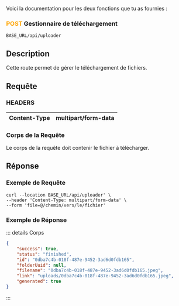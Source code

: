 Voici la documentation pour les deux fonctions que tu as fournies :

### <span style="color:orange">POST</span> Gestionnaire de téléchargement

````
BASE_URL/api/uploader
````

## Description

Cette route permet de gérer le téléchargement de fichiers.

## Requête

### HEADERS

| Content-Type | multipart/form-data |
| ------------ | ------------------- |

### Corps de la Requête

Le corps de la requête doit contenir le fichier à télécharger.

## Réponse

### Exemple de Requête

```curl
curl --location BASE_URL/api/uploader' \
--header 'Content-Type: multipart/form-data' \
--form 'file=@/chemin/vers/le/fichier'
```

### Exemple de Réponse

::: details Corps  

```json
{
    "success": true,
    "status": "finished",
    "id": "0dba7c4b-018f-487e-9452-3ad6d0fdb165",
    "folderUuid": null,
    "filename": "0dba7c4b-018f-487e-9452-3ad6d0fdb165.jpeg",
    "link": "uploads/0dba7c4b-018f-487e-9452-3ad6d0fdb165.jpeg",
    "generated": true
}
```

:::
